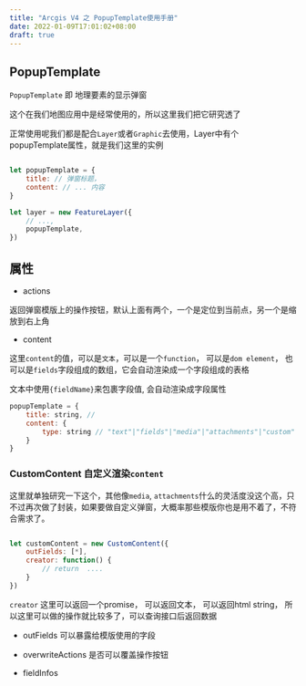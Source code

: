 ```yaml
---
title: "Arcgis V4 之 PopupTemplate使用手册"
date: 2022-01-09T17:01:02+08:00
draft: true
---
```


## PopupTemplate

`PopupTemplate` 即 地理要素的显示弹窗

这个在我们地图应用中是经常使用的，所以这里我们把它研究透了

正常使用呢我们都是配合`Layer`或者`Graphic`去使用，Layer中有个popupTemplate属性，就是我们这里的实例

```js

let popupTemplate = {
    title: // 弹窗标题，
    content: // ... 内容
}

let layer = new FeatureLayer({
    // ...,
    popupTemplate,
})

```

## 属性

- actions

返回弹窗模版上的操作按钮，默认上面有两个，一个是定位到当前点，另一个是缩放到右上角

- content

这里`content`的值，可以是`文本`，可以是一个`function`， 可以是`dom element`， 也可以是`fields`字段组成的数组，它会自动渲染成一个字段组成的表格

文本中使用`{fieldName}`来包裹字段值, 会自动渲染成字段属性

```js
popupTemplate = {
    title: string, //
    content: {
        type: string // "text"|"fields"|"media"|"attachments"|"custom"|"expression" 可选值
    }
}
```

### CustomContent 自定义渲染`content`

这里就单独研究一下这个，其他像`media`, `attachments`什么的灵活度没这个高，只不过再次做了封装，如果要做自定义弹窗，大概率那些模版你也是用不着了，不符合需求了。

```js

let customContent = new CustomContent({
    outFields: [*],
    creator: function() {
        // return  ....
    }
})

```

`creator` 这里可以返回一个promise， 可以返回文本， 可以返回html string， 所以这里可以做的操作就比较多了，可以查询接口后返回数据

- outFields 可以暴露给模版使用的字段

- overwriteActions 是否可以覆盖操作按钮

- fieldInfos
